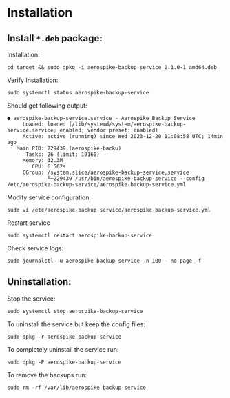# Installation
## Install `*.deb` package:
Installation:
```shell
cd target && sudo dpkg -i aerospike-backup-service_0.1.0-1_amd64.deb
```
Verify Installation:
```shell
sudo systemctl status aerospike-backup-service
```
Should get following output:
```
● aerospike-backup-service.service - Aerospike Backup Service
     Loaded: loaded (/lib/systemd/system/aerospike-backup-service.service; enabled; vendor preset: enabled)
     Active: active (running) since Wed 2023-12-20 11:08:58 UTC; 14min ago
   Main PID: 229439 (aerospike-backu)
      Tasks: 26 (limit: 19160)
     Memory: 32.3M
        CPU: 6.562s
     CGroup: /system.slice/aerospike-backup-service.service
             └─229439 /usr/bin/aerospike-backup-service --config /etc/aerospike-backup-service/aerospike-backup-service.yml
```
Modify service configuration:
```shell
sudo vi /etc/aerospike-backup-service/aerospike-backup-service.yml
```
Restart service
```shell
sudo systemctl restart aerospike-backup-service
```
Check service logs:
```shell
sudo journalctl -u aerospike-backup-service -n 100 --no-page -f
```

## Uninstallation:
Stop the service:
```shell
sudo systemctl stop aerospike-backup-service
```
To uninstall the service but keep the config files:
```shell
sudo dpkg -r aerospike-backup-service
```
To completely uninstall the service run:
```shell
sudo dpkg -P aerospike-backup-service
```
To remove the backups run:
```shell
sudo rm -rf /var/lib/aerospike-backup-service
```

